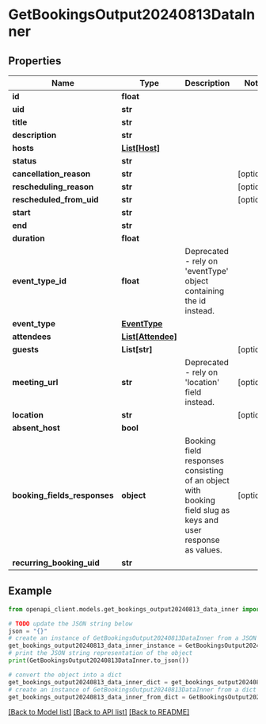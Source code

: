 # GetBookingsOutput20240813DataInner


## Properties

Name | Type | Description | Notes
------------ | ------------- | ------------- | -------------
**id** | **float** |  | 
**uid** | **str** |  | 
**title** | **str** |  | 
**description** | **str** |  | 
**hosts** | [**List[Host]**](Host.md) |  | 
**status** | **str** |  | 
**cancellation_reason** | **str** |  | [optional] 
**rescheduling_reason** | **str** |  | [optional] 
**rescheduled_from_uid** | **str** |  | [optional] 
**start** | **str** |  | 
**end** | **str** |  | 
**duration** | **float** |  | 
**event_type_id** | **float** | Deprecated - rely on &#39;eventType&#39; object containing the id instead. | 
**event_type** | [**EventType**](EventType.md) |  | 
**attendees** | [**List[Attendee]**](Attendee.md) |  | 
**guests** | **List[str]** |  | [optional] 
**meeting_url** | **str** | Deprecated - rely on &#39;location&#39; field instead. | [optional] 
**location** | **str** |  | [optional] 
**absent_host** | **bool** |  | 
**booking_fields_responses** | **object** | Booking field responses consisting of an object with booking field slug as keys and user response as values. | [optional] 
**recurring_booking_uid** | **str** |  | 

## Example

```python
from openapi_client.models.get_bookings_output20240813_data_inner import GetBookingsOutput20240813DataInner

# TODO update the JSON string below
json = "{}"
# create an instance of GetBookingsOutput20240813DataInner from a JSON string
get_bookings_output20240813_data_inner_instance = GetBookingsOutput20240813DataInner.from_json(json)
# print the JSON string representation of the object
print(GetBookingsOutput20240813DataInner.to_json())

# convert the object into a dict
get_bookings_output20240813_data_inner_dict = get_bookings_output20240813_data_inner_instance.to_dict()
# create an instance of GetBookingsOutput20240813DataInner from a dict
get_bookings_output20240813_data_inner_from_dict = GetBookingsOutput20240813DataInner.from_dict(get_bookings_output20240813_data_inner_dict)
```
[[Back to Model list]](../README.md#documentation-for-models) [[Back to API list]](../README.md#documentation-for-api-endpoints) [[Back to README]](../README.md)


